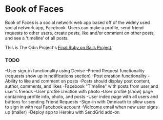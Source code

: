 # Book of Faces

Book of Faces is a social network web app based off of the widely used social network app, Facebook. Users can make a profile, send friend requests to other users, create posts, like and/or comment on other posts, and see a 'timeline' of all posts.

This is The Odin Project's [Final Ruby on Rails Project](http://www.theodinproject.com/courses/ruby-on-rails/lessons/final-project).

### TODO
-User sign-in functionality using Devise
-Friend Request functionality (requests show up in notifications section)
-Post creation functionality
-Ability to like and comment on posts
-Posts should display post content, author, comments, and likes
-Facebook "Timeline" with posts from user and user's friends
-User profile creation with photo
-User profile (show) page containing profile info, photo, and posts
-User index page with all users and buttons for sending Friend Requests
-Sign-in with Omniauth to allow users to sign in with real Facebook account
-Welcome email when new user signs up (mailer)
-Deploy app to Heroku with SendGrid add-on
